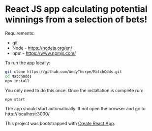 

# React JS app calculating potential winnings from a selection of bets!

Requirements:
- git
- Node - https://nodejs.org/en/
- npm - https://www.npmjs.com/

To run the app locally:

```bash
git clone https://github.com/AndyThorpe/MatchOdds.git
cd MatchOdds
npm install

```

You only need to do this once. Once the installation is complete run:

```bash
npm start
```

The app should start automatically.
If not open the browser and go to http://localhost:3000/

This project was bootstrapped with [Create React App](https://github.com/facebookincubator/create-react-app).


[React]: http://facebook.github.io/react/







